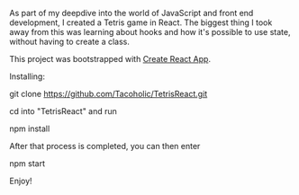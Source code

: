 As part of my deepdive into the world of JavaScript and front end development, I created a Tetris game in React.  The biggest thing I took away from this was learning about hooks and how it's possible to use state, without having to create a class. 


This project was bootstrapped with [Create React App](https://github.com/facebook/create-react-app).

Installing:

git clone https://github.com/Tacoholic/TetrisReact.git

cd into "TetrisReact" and run

npm install

After that process is completed, you can then enter 

npm start


Enjoy!

